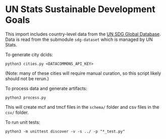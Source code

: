 # UN Stats Sustainable Development Goals

This import includes country-level data from the [UN SDG Global Database](https://unstats.un.org/sdgs/dataportal). Data is read from the submodule `sdg-dataset` which is managed by UN Stats.


To generate city dcids:
```
python3 cities.py <DATACOMMONS_API_KEY>
```
(Note: many of these cities will require manual curation, so this script likely should not be rerun.)

To process data and generate artifacts:
```
python3 process.py
```
This will create mcf and tmcf files in the `schema/` folder and csv files in the `csv/` folder.

To run unit tests: 
```
python3 -m unittest discover -v -s ../ -p "*_test.py"
```

